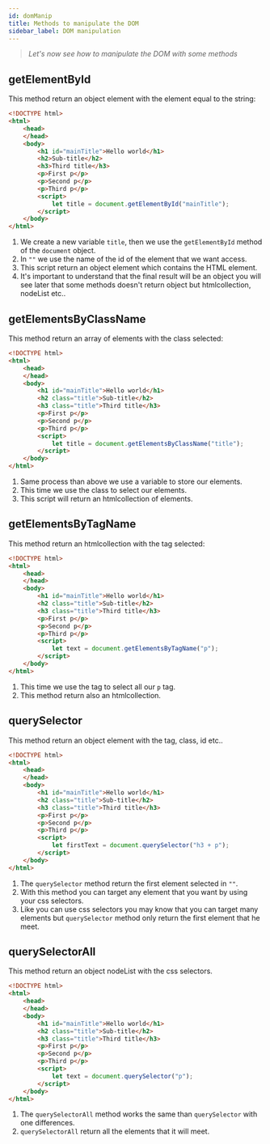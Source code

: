 ```yaml
---
id: domManip
title: Methods to manipulate the DOM
sidebar_label: DOM manipulation
---
```

>*Let's now see how to manipulate the DOM with some methods*

## getElementById
This method return an object element with the element equal to the string:
```html
<!DOCTYPE html>
<html>
    <head>
    </head>
    <body>
        <h1 id="mainTitle">Hello world</h1>
        <h2>Sub-title</h2>
        <h3>Third title</h3>
        <p>First p</p>
        <p>Second p</p>
        <p>Third p</p>
        <script>
            let title = document.getElementById("mainTitle");
        </script>
    </body>
</html>
```
1. We create a new variable `title`, then we use the `getElementById` method of the `document` object.
2. In `""` we use the name of the id of the element that we want access.
3. This script return an object element which contains the HTML element.
4. It's important to understand that the final result will be an object you will see later that some methods doesn't return object but htmlcollection, nodeList etc..

## getElementsByClassName
This method return an array of elements with the class selected:
```html
<!DOCTYPE html>
<html>
    <head>
    </head>
    <body>
        <h1 id="mainTitle">Hello world</h1>
        <h2 class="title">Sub-title</h2>
        <h3 class="title">Third title</h3>
        <p>First p</p>
        <p>Second p</p>
        <p>Third p</p>
        <script>
            let title = document.getElementsByClassName("title");
        </script>
    </body>
</html>
```
1. Same process than above we use a variable to store our elements.
2. This time we use the class to select our elements.
3. This script will return an htmlcollection of elements.

## getElementsByTagName
This method return an htmlcollection with the tag selected:
```html
<!DOCTYPE html>
<html>
    <head>
    </head>
    <body>
        <h1 id="mainTitle">Hello world</h1>
        <h2 class="title">Sub-title</h2>
        <h3 class="title">Third title</h3>
        <p>First p</p>
        <p>Second p</p>
        <p>Third p</p>
        <script>
            let text = document.getElementsByTagName("p");
        </script>
    </body>
</html>
```
1. This time we use the tag to select all our `p` tag.
2. This method return also an htmlcollection.

## querySelector
This method return an object element with the tag, class, id etc..
```html
<!DOCTYPE html>
<html>
    <head>
    </head>
    <body>
        <h1 id="mainTitle">Hello world</h1>
        <h2 class="title">Sub-title</h2>
        <h3 class="title">Third title</h3>
        <p>First p</p>
        <p>Second p</p>
        <p>Third p</p>
        <script>
            let firstText = document.querySelector("h3 + p");
        </script>
    </body>
</html>
```
1. The `querySelector` method return the first element selected in `""`.
2. With this method you can target any element that you want by using your css selectors.
3. Like you can use css selectors you may know that you can target many elements but `querySelector` method only return the first element that he meet.

## querySelectorAll
This method return an object nodeList with the css selectors.
```html
<!DOCTYPE html>
<html>
    <head>
    </head>
    <body>
        <h1 id="mainTitle">Hello world</h1>
        <h2 class="title">Sub-title</h2>
        <h3 class="title">Third title</h3>
        <p>First p</p>
        <p>Second p</p>
        <p>Third p</p>
        <script>
            let text = document.querySelector("p");
        </script>
    </body>
</html>
```
1. The `querySelectorAll` method works the same than `querySelector` with one differences.
2. `querySelectorAll` return all the elements that it will meet.
